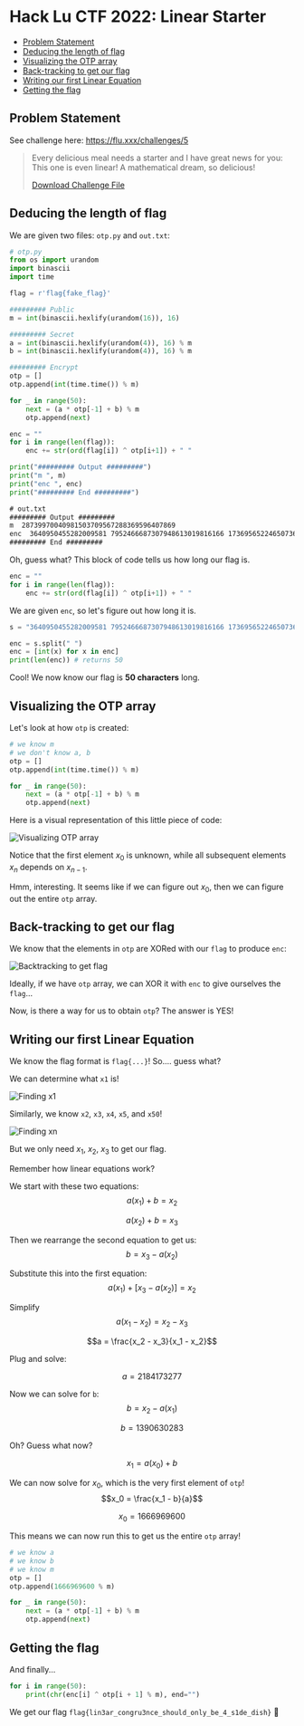 # Hack Lu CTF 2022: Linear Starter

-   [Problem Statement](#problem-statement)
-   [Deducing the length of flag](#deducing-the-length-of-flag)
-   [Visualizing the OTP array](#visualizing-the-otp-array)
-   [Back-tracking to get our flag](#back-tracking-to-get-our-flag)
-   [Writing our first Linear Equation](#writing-our-first-linear-equation)
-   [Getting the flag](#getting-the-flag)

## Problem Statement

See challenge here: https://flu.xxx/challenges/5

> Every delicious meal needs a starter and I have great news for you: This one is even linear! A mathematical dream, so delicious!
>
> [Download Challenge File](https://flu.xxx/static/chall/linearstarter_85b73b02c21744dde33f6282eec18ec3.zip)

## Deducing the length of flag

We are given two files: `otp.py` and `out.txt`:

```python
# otp.py
from os import urandom
import binascii
import time

flag = r'flag{fake_flag}'

######### Public
m = int(binascii.hexlify(urandom(16)), 16)

######### Secret
a = int(binascii.hexlify(urandom(4)), 16) % m
b = int(binascii.hexlify(urandom(4)), 16) % m

######### Encrypt
otp = []
otp.append(int(time.time()) % m)

for _ in range(50):
    next = (a * otp[-1] + b) % m
    otp.append(next)

enc = ""
for i in range(len(flag)):
    enc += str(ord(flag[i]) ^ otp[i+1]) + " "

print("######### Output #########")
print("m ", m)
print("enc ", enc)
print("######### End #########")
```

```txt
# out.txt
######### Output #########
m  28739970040981503709567288369596407869
enc  3640950455282009581 7952466687307948613019816166 17369565224650736430247096541676484812 22953297873638676928488877237515460574 6789459926483754181974800398181847163 23594281354816491687755064935408616946 13599340837403359325873502361810561387 19178280056739850729152448630210469819 5750796724027627985530525957541452882 14899068761052933017575994683202266588 10708609495728939112384997162322651454 24036844658571121697112504137859157324 4617242990748723227674354943304196855 18811895213158432255382911352169730477 19090734008257354768773800356872218807 23781925047665012503501515791546681866 10347259278484713777649406007853539203 17605109204335680853875403098187626639 2130232046631013730828606948294216620 21291605309616464106136625871603541842 15150606512141085908894479535177870451 11797765787966339319703253967573233539 21189076856862287513809886389691260518 754142039204794340361135836514419126 25917710985296323339724454121714117793 10430306687752180036011806859685360248 14155049792151888529548729619035632390 3277912910544070993632544165961133119 24555483850532783362892269386463254744 21851924633623557709496370345447966529 20098849054794528850763913092125585593 22444745345373743765910753631345826657 13200733808198037288814066436970430062 8007919644650239284152245973135853460 4145783825333884041238186581324648059 7949271522783831154823529866563688327 11327815550981551182285405195735287983 15415826677561422516689603695286902950 7368495634839729216447092354421249405 6733239509344973870819169201534188100 5354313196103706975439863056670652201 13376036093138718246443710729245754760 24103815160796670645668570336373371264 4485216241708087407287873644366957244 22487240697267630545487633525954111207 26218250795526710975934739561708728080 404698605898060412543133749966927487 16026843388557166845903618557603773540 4499819451326175246598693217734651275 27802345808115574172733141693429441358
######### End #########
```

Oh, guess what? This block of code tells us how long our flag is.

```python
enc = ""
for i in range(len(flag)):
    enc += str(ord(flag[i]) ^ otp[i+1]) + " "
```

We are given `enc`, so let's figure out how long it is.

```python
s = "3640950455282009581 7952466687307948613019816166 17369565224650736430247096541676484812 22953297873638676928488877237515460574 6789459926483754181974800398181847163 23594281354816491687755064935408616946 13599340837403359325873502361810561387 19178280056739850729152448630210469819 5750796724027627985530525957541452882 14899068761052933017575994683202266588 10708609495728939112384997162322651454 24036844658571121697112504137859157324 4617242990748723227674354943304196855 18811895213158432255382911352169730477 19090734008257354768773800356872218807 23781925047665012503501515791546681866 10347259278484713777649406007853539203 17605109204335680853875403098187626639 2130232046631013730828606948294216620 21291605309616464106136625871603541842 15150606512141085908894479535177870451 11797765787966339319703253967573233539 21189076856862287513809886389691260518 754142039204794340361135836514419126 25917710985296323339724454121714117793 10430306687752180036011806859685360248 14155049792151888529548729619035632390 3277912910544070993632544165961133119 24555483850532783362892269386463254744 21851924633623557709496370345447966529 20098849054794528850763913092125585593 22444745345373743765910753631345826657 13200733808198037288814066436970430062 8007919644650239284152245973135853460 4145783825333884041238186581324648059 7949271522783831154823529866563688327 11327815550981551182285405195735287983 15415826677561422516689603695286902950 7368495634839729216447092354421249405 6733239509344973870819169201534188100 5354313196103706975439863056670652201 13376036093138718246443710729245754760 24103815160796670645668570336373371264 4485216241708087407287873644366957244 22487240697267630545487633525954111207 26218250795526710975934739561708728080 404698605898060412543133749966927487 16026843388557166845903618557603773540 4499819451326175246598693217734651275 27802345808115574172733141693429441358"

enc = s.split(" ")
enc = [int(x) for x in enc]
print(len(enc)) # returns 50
```

Cool! We now know our flag is <b>50 characters</b> long.

## Visualizing the OTP array

Let's look at how `otp` is created:

```python
# we know m
# we don't know a, b
otp = []
otp.append(int(time.time()) % m)

for _ in range(50):
    next = (a * otp[-1] + b) % m
    otp.append(next)
```

Here is a visual representation of this little piece of code:

![Visualizing OTP array](https://i.imgur.com/w1utQFf.png)

Notice that the first element $x_0$ is unknown, while all subsequent elements $x_n$ depends on $x_{n-1}$.

Hmm, interesting. It seems like if we can figure out $x_0$, then we can figure out the entire `otp` array.

## Back-tracking to get our flag

We know that the elements in `otp` are XORed with our `flag` to produce `enc`:

![Backtracking to get flag](https://i.imgur.com/weUzrkL.png)

Ideally, if we have `otp` array, we can XOR it with `enc` to give ourselves the `flag`...

Now, is there a way for us to obtain `otp`? The answer is YES!

## Writing our first Linear Equation

We know the flag format is `flag{...}`! So.... guess what?

We can determine what `x1` is!

![Finding x1](https://i.imgur.com/s7KRoX0.png)

Similarly, we know `x2`, `x3`, `x4`, `x5`, and `x50`!

![Finding xn](https://i.imgur.com/JrrV0Ku.png)

But we only need $x_1$, $x_2$, $x_3$ to get our flag.

Remember how linear equations work?

We start with these two equations:
$$a (x_1) + b = x_2$$

$$a (x_2) + b = x_3$$

Then we rearrange the second equation to get us:
$$b = x_3 - a (x_2)$$

Substitute this into the first equation:
$$a(x_1) + [x_3 - a(x_2)] = x_2$$

Simplify
$$a(x_1 - x_2) = x_2 - x_3$$

$$a = \frac{x_2 - x_3}{x_1 - x_2}$$

Plug and solve:

$$a = 2184173277$$

Now we can solve for `b`:
$$b = x_2 - a(x_1)$$

$$b = 1390630283$$

Oh? Guess what now?

$$x_1 = a(x_0) + b$$

We can now solve for $x_0$, which is the very first element of `otp`!
$$x_0 = \frac{x_1 - b}{a}$$

$$x_0 = 1666969600$$

This means we can now run this to get us the entire `otp` array!

```python
# we know a
# we know b
# we know m
otp = []
otp.append(1666969600 % m)

for _ in range(50):
    next = (a * otp[-1] + b) % m
    otp.append(next)
```

## Getting the flag

And finally...

```python
for i in range(50):
    print(chr(enc[i] ^ otp[i + 1] % m), end="")
```

We get our flag `flag{lin3ar_congru3nce_should_only_be_4_s1de_dish}` 🎉
